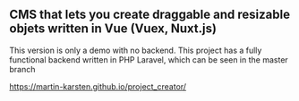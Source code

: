 ## CMS that lets you create draggable and resizable objets written in Vue (Vuex, Nuxt.js)

This version is only a demo with no backend. This project has a fully functional backend written in PHP Laravel, which can be seen in the master branch

https://martin-karsten.github.io/project_creator/
